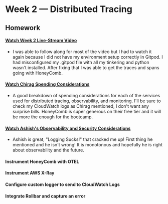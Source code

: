 # Week 2 — Distributed Tracing

## Homework

#### [Watch Week 2 Live-Stream Video](https://www.youtube.com/watch?v=2GD9xCzRId4&list=PLBfufR7vyJJ7k25byhRXJldB5AiwgNnWv&index=30)
* I was able to follow along for most of the video but I had to watch it again because I did not have my environment setup correctly in Gitpod. I had misconfigured my .gitpod file with all my tinkering and python wasn't installed. After fixing that I was able to get the traces and spans going with HoneyComb.
   
#### [Watch Chirag Spending Considerations](https://www.youtube.com/watch?v=2W3KeqCjtDY)
* A good breakdown of spending considerations for each of the services used for distributed tracing, observability, and monitoring. I'll be sure to check my CloudWatch logs as Chirag mentioned, I don't want any surprise bills. HoneyComb is super generous on their free tier and it will be more the enough for the bootcamp.

#### [Watch Ashish's Observability and Security Considerations](https://www.youtube.com/watch?v=bOf4ITxAcXc&list=PLBfufR7vyJJ7k25byhRXJldB5AiwgNnWv&index=31)
* Ashish is great, "Logging Sucks!" that cracked me up! First thing he mentioned and he isn't wrong! It is monotonous and hopefully he is right about observability and the future. 

#### Instrument HoneyComb with OTEL

#### Instrument AWS X-Ray

#### Configure custom logger to send to CloudWatch Logs

#### Integrate Rollbar and capture an error
